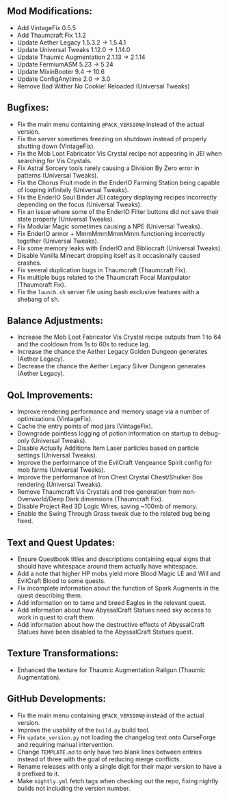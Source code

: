 
## Mod Modifications:

- Add VintageFix 0.5.5
- Add Thaumcraft Fix 1.1.2
- Update Aether Legacy 1.5.3.2 -> 1.5.4.1
- Update Universal Tweaks 1.12.0 -> 1.14.0
- Update Thaumic Augmentation 2.1.13 -> 2.1.14
- Update FermiumASM 5.23 -> 5.24
- Update MixinBooter 9.4 -> 10.6
- Update ConfigAnytime 2.0 -> 3.0
- Remove Bad Wither No Cookie! Reloaded (Universal Tweaks)

## Bugfixes:

- Fix the main menu containing `@PACK_VERSION@` instead of the actual version.
- Fix the server sometimes freezing on shutdown instead of properly shutting down (VintageFix).
- Fix the Mob Loot Fabricator Vis Crystal recipe not appearing in JEI when searching for Vis Crystals.
- Fix Astral Sorcery tools rarely causing a Division By Zero error in patterns (Universal Tweaks).
- Fix the Chorus Fruit mode in the EnderIO Farming Station being capable of looping infinitely (Universal Tweaks).
- Fix the EnderIO Soul Binder JEI category displaying recipes incorrectly depending on the focus (Universal Tweaks).
- Fix an issue where some of the EnderIO Filter buttons did not save their state properly (Universal Tweaks).
- Fix Modular Magic sometimes causing a NPE (Universal Tweaks).
- Fix EnderIO armor + MmmMmmMmmMmm functioning incorrectly together (Universal Tweaks).
- Fix some memory leaks with EnderIO and Bibliocraft (Universal Tweaks).
- Disable Vanilla Minecart dropping itself as it occasionally caused crashes.
- Fix several duplication bugs in Thaumcraft (Thaumcraft Fix).
- Fix multiple bugs related to the Thaumcraft Focal Manipulator (Thaumcraft Fix).
- Fix the `launch.sh` server file using bash exclusive features with a shebang of sh.

## Balance Adjustments:

- Increase the Mob Loot Fabricator Vis Crystal recipe outputs from 1 to 64 and the cooldown from 1s to 60s to reduce lag.
- Increase the chance the Aether Legacy Golden Dungeon generates (Aether Legacy).
- Decrease the chance the Aether Legacy Silver Dungeon generates (Aether Legacy).

## QoL Improvements:

- Improve rendering performance and memory usage via a number of optimizations (VintageFix).
- Cache the entry points of mod jars (VintageFix).
- Downgrade pointless logging of potion information on startup to debug-only (Universal Tweaks).
- Disable Actually Additions Item Laser particles based on particle settings (Universal Tweaks).
- Improve the performance of the EvilCraft Vengeance Spirit config for mob farms (Universal Tweaks).
- Improve the performance of Iron Chest Crystal Chest/Shulker Box rendering (Universal Tweaks).
- Remove Thaumcraft Vis Crystals and tree generation from non-Overworld/Deep Dark dimensions (Thaumcraft Fix).
- Disable Project Red 3D Logic Wires, saving ~100mb of memory.
- Enable the Swing Through Grass tweak due to the related bug being fixed.

## Text and Quest Updates:

- Ensure Questbook titles and descriptions containing equal signs that should have whitespace around them actually have whitespace.
- Add a note that higher HP mobs yield more Blood Magic LE and Will and EvilCraft Blood to some quests.
- Fix incomplete information about the function of Spark Augments in the quest describing them.
- Add information on to tame and breed Eagles in the relevant quest.
- Add information about how AbyssalCraft Statues need sky access to work in quest to craft them.
- Add information about how the destructive effects of AbyssalCraft Statues have been disabled to the AbyssalCraft Statues quest.

## Texture Transformations:

- Enhanced the texture for Thaumic Augmentation Railgun (Thaumic Augmentation).

## GitHub Developments:

- Fix the main menu containing `@PACK_VERSION@` instead of the actual version.
- Improve the usability of the `build.py` build tool.
- Fix `update_version.py` not loading the changelog text onto CurseForge and requiring manual intervention.
- Change `TEMPLATE.md` to only have two blank lines between entries instead of three with the goal of reducing merge conflicts.
- Rename releases with only a single digit for their major version to have a `0` prefixed to it.
- Make `nightly.yml` fetch tags when checking out the repo, fixing nightly builds not including the version number.
